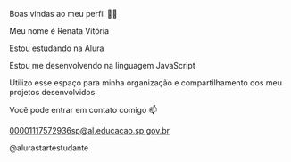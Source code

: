 Boas vindas ao meu perfil 💙💙

Meu nome é Renata Vitória

Estou estudando na Alura

Estou me desenvolvendo na linguagem JavaScript

Utilizo esse espaço para minha organização e compartilhamento dos meu projetos desenvolvidos

Você pode entrar em contato comigo 📫

00001117572936sp@al.educacao.sp.gov.br

@alurastartestudante
